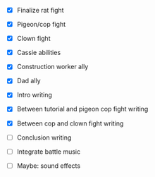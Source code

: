 -   [x] Finalize rat fight
-   [x] Pigeon/cop fight
-   [x] Clown fight

-   [x] Cassie abilities
-   [x] Construction worker ally
-   [x] Dad ally

-   [x] Intro writing
-   [x] Between tutorial and pigeon cop fight writing
-   [x] Between cop and clown fight writing
-   [ ] Conclusion writing

-   [ ] Integrate battle music
-   [ ] Maybe: sound effects

